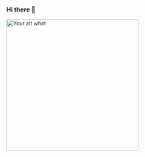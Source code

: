 ### Hi there 👋
[<img src="https://spoti-arka.bunyaminefe.vercel.app/api/run-spotify-status" alt="Your alt what" width="350" />](https://open.spotify.com/user/4rvni9j5l95p58zr60wicwlwk)

<!--
**BunyaminEfe/BunyaminEfe** is a ✨ _special_ ✨ repository because its `README.md` (this file) appears on your GitHub profile.
<!--
Here are some ideas to get you started:
<!--
- 🔭 I’m currently working on ...
- 🌱 I’m currently learning ...
- 👯 I’m looking to collaborate on ...
- 🤔 I’m looking for help with ...
- 💬 Ask me about ...
- 📫 How to reach me: ...
- 😄 Pronouns: ...
- ⚡ Fun fact: ...
-->

